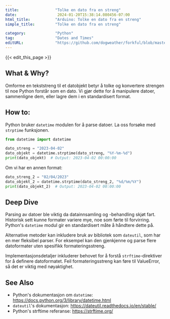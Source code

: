 ```yaml
---
title:                "Tolke en dato fra en streng"
date:                  2024-01-20T15:38:14.080456-07:00
html_title:           "Arduino: Tolke en dato fra en streng"
simple_title:         "Tolke en dato fra en streng"

category:             "Python"
tag:                  "Dates and Times"
editURL:              "https://github.com/dogweather/forkful/blob/master/content/no/python/parsing-a-date-from-a-string.md"
---
```


{{< edit_this_page >}}

## What & Why?
Omforme en tekststreng til et datobjekt betyr å tolke og konvertere strengen til noe Python forstår som en dato. Vi gjør dette for å manipulere datoer, sammenligne dem, eller lagre dem i en standardisert format.

## How to:
Python bruker `datetime` modulen for å parse datoer. La oss forsøke med `strptime` funksjonen.

```Python
from datetime import datetime

dato_streng = "2023-04-02"
dato_objekt = datetime.strptime(dato_streng, "%Y-%m-%d")
print(dato_objekt)  # Output: 2023-04-02 00:00:00
```

Om vi har en annen format:

```Python
dato_streng_2 = "02/04/2023"
dato_objekt_2 = datetime.strptime(dato_streng_2, "%d/%m/%Y")
print(dato_objekt_2)  # Output: 2023-04-02 00:00:00
```

## Deep Dive
Parsing av datoer ble viktig da datainnsamling og -behandling skjøt fart. Historisk sett kunne formater variere mye, noe som førte til forvirring. Python's `datetime` modul gir en standardisert måte å håndtere dette på.

Alternative metoder kan inkludere bruk av bibliotek som `dateutil`, som har en mer fleksibel parser. For eksempel kan den gjenkjenne og parse flere datoformater uten spesifikk formateringsstreng.

Implementasjonsdetaljer inkluderer behovet for å forstå `strftime`-direktiver for å definere datoformatet. Feil formateringsstreng kan føre til ValueError, så det er viktig med nøyaktighet.

## See Also
- Python's dokumentasjon om `datetime`: https://docs.python.org/3/library/datetime.html
- `dateutil`'s dokumentasjon: https://dateutil.readthedocs.io/en/stable/
- Python's strftime referanse: https://strftime.org/
